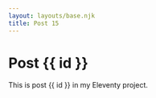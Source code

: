```yaml
---
layout: layouts/base.njk
title: Post 15
---
```


# Post {{ id }}

This is post {{ id }} in my Eleventy project.
